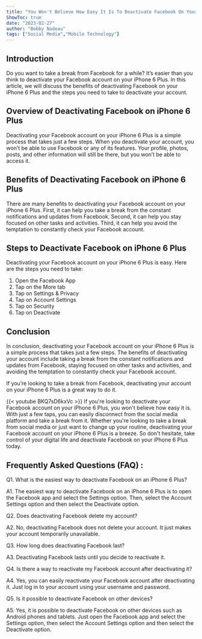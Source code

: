 ```yaml
---
title: "You Won't Believe How Easy It Is To Deactivate Facebook On Your iPhone 6 Plus!"
ShowToc: true 
date: "2023-02-27"
author: "Bobby Nadeau" 
tags: ["Social Media","Mobile Technology"]
---
```

## Introduction

Do you want to take a break from Facebook for a while? It’s easier than you think to deactivate your Facebook account on your iPhone 6 Plus. In this article, we will discuss the benefits of deactivating Facebook on your iPhone 6 Plus and the steps you need to take to deactivate your account. 

## Overview of Deactivating Facebook on iPhone 6 Plus

Deactivating your Facebook account on your iPhone 6 Plus is a simple process that takes just a few steps. When you deactivate your account, you won’t be able to use Facebook or any of its features. Your profile, photos, posts, and other information will still be there, but you won’t be able to access it. 

## Benefits of Deactivating Facebook on iPhone 6 Plus

There are many benefits to deactivating your Facebook account on your iPhone 6 Plus. First, it can help you take a break from the constant notifications and updates from Facebook. Second, it can help you stay focused on other tasks and activities. Third, it can help you avoid the temptation to constantly check your Facebook account. 

## Steps to Deactivate Facebook on iPhone 6 Plus

Deactivating your Facebook account on your iPhone 6 Plus is easy. Here are the steps you need to take: 

1. Open the Facebook App
2. Tap on the More tab 
3. Tap on Settings & Privacy 
4. Tap on Account Settings 
5. Tap on Security 
6. Tap on Deactivate 

## Conclusion

In conclusion, deactivating your Facebook account on your iPhone 6 Plus is a simple process that takes just a few steps. The benefits of deactivating your account include taking a break from the constant notifications and updates from Facebook, staying focused on other tasks and activities, and avoiding the temptation to constantly check your Facebook account. 

If you’re looking to take a break from Facebook, deactivating your account on your iPhone 6 Plus is a great way to do it.

{{< youtube BKQ7sD6kxVc >}} 
If you're looking to deactivate your Facebook account on your iPhone 6 Plus, you won't believe how easy it is. With just a few taps, you can easily disconnect from the social media platform and take a break from it. Whether you're looking to take a break from social media or just want to change up your routine, deactivating your Facebook account on your iPhone 6 Plus is a breeze. So don't hesitate, take control of your digital life and deactivate Facebook on your iPhone 6 Plus today.

## Frequently Asked Questions (FAQ) :
Q1. What is the easiest way to deactivate Facebook on an iPhone 6 Plus?

A1. The easiest way to deactivate Facebook on an iPhone 6 Plus is to open the Facebook app and select the Settings option. Then, select the Account Settings option and then select the Deactivate option.

Q2. Does deactivating Facebook delete my account?

A2. No, deactivating Facebook does not delete your account. It just makes your account temporarily unavailable.

Q3. How long does deactivating Facebook last?

A3. Deactivating Facebook lasts until you decide to reactivate it.

Q4. Is there a way to reactivate my Facebook account after deactivating it?

A4. Yes, you can easily reactivate your Facebook account after deactivating it. Just log in to your account using your username and password.

Q5. Is it possible to deactivate Facebook on other devices?

A5. Yes, it is possible to deactivate Facebook on other devices such as Android phones and tablets. Just open the Facebook app and select the Settings option, then select the Account Settings option and then select the Deactivate option.



